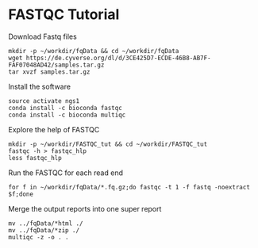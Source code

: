 FASTQC Tutorial
================

Download Fastq files
```
mkdir -p ~/workdir/fqData && cd ~/workdir/fqData
wget https://de.cyverse.org/dl/d/3CE425D7-ECDE-46B8-AB7F-FAF07048AD42/samples.tar.gz
tar xvzf samples.tar.gz
```

Install the software
```
source activate ngs1
conda install -c bioconda fastqc 
conda install -c bioconda multiqc 
```

Explore the help of FASTQC
```
mkdir -p ~/workdir/FASTQC_tut && cd ~/workdir/FASTQC_tut
fastqc -h > fastqc_hlp
less fastqc_hlp
```

Run the FASTQC for each read end
```
for f in ~/workdir/fqData/*.fq.gz;do fastqc -t 1 -f fastq -noextract $f;done
```

Merge the output reports into one super report
```
mv ../fqData/*html ./
mv ../fqData/*zip ./
multiqc -z -o . .
```

